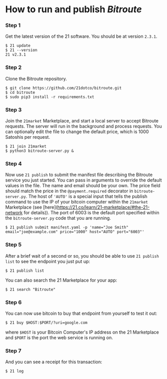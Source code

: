 # How to run and publish _**Bitroute**_

### Step 1
Get the latest version of the 21 software. You should be at version `2.3.1`.

```
$ 21 update
$ 21 --version
21 v2.3.1
```

### Step 2
Clone the Bitroute repository.

```
$ git clone https://github.com/21dotco/bitroute.git
$ cd bitroute
$ sudo pip3 install -r requirements.txt
```

### Step 3
Join the `21market` Marketplace, and start a local
server to accept Bitroute requests. The server will run in the
background and process requests.  You can optionally edit the file
to change the default price, which is 1000 Satoshis per request.

```
$ 21 join 21market
$ python3 bitroute-server.py &
```

### Step 4
Now use `21 publish` to submit the manifest file describing the
Bitroute service you just started. You can pass in arguments to override the
default values in the file.  The name and email should be your own. The price
field should match the price in the `@payment.required` decorator in `bitroute-server.py`.
The host of `'AUTO'` is a special input that tells the publish command to use
the IP of your bitcoin computer within the `21market` Marketplace (see
[here](https://21.co/learn/21-marketplace/#the-21-network for details)). The
port of 6003 is the default port specified within the
`bitroute-server.py` code that you are running.

```
$ 21 publish submit manifest.yaml -p 'name="Joe Smith" email="joe@example.com" price="1000" host="AUTO" port="6003"'
```

### Step 5
After a brief wait of a second or so, you should be able to use `21 publish list`
to see the endpoint you just put up:

```
$ 21 publish list
```

You can also search the 21 Marketplace for your app:

```
$ 21 search "Bitroute"
```

### Step 6
You can now use bitcoin to buy that endpoint from yourself to test it out:

```
$ 21 buy $HOST:$PORT/?uri=google.com
```

where `$HOST` is your Bitcoin Computer's IP address on the 21 Marketplace and
`$PORT` is the port the web service is running on.

### Step 7
And you can see a receipt for this transaction:

```
$ 21 log
```
